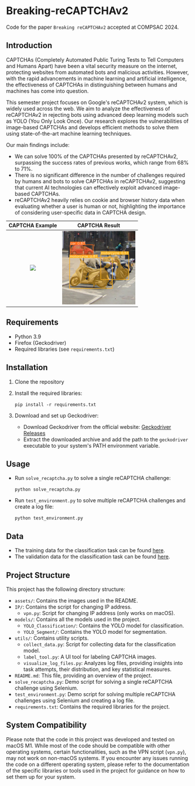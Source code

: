 # Breaking-reCAPTCHAv2
Code for the paper `Breaking reCAPTCHAv2` accepted at COMPSAC 2024.

## Introduction
CAPTCHAs (Completely Automated Public Turing Tests to Tell Computers and Humans Apart) have been a vital security measure on the internet, protecting websites from automated bots and malicious activities. However, with the rapid advancements in machine learning and artificial intelligence, the effectiveness of CAPTCHAs in distinguishing between humans and machines has come into question.

This semester project focuses on Google's reCAPTCHAv2 system, which is widely used across the web. We aim to analyze the effectiveness of reCAPTCHAv2 in rejecting bots using advanced deep learning models such as YOLO (You Only Look Once). Our research explores the vulnerabilities of image-based CAPTCHAs and develops efficient methods to solve them using state-of-the-art machine learning techniques.

Our main findings include:

- We can solve 100% of the CAPTCHAs presented by reCAPTCHAv2, surpassing the success rates of previous works, which range from 68% to 71%.
- There is no significant difference in the number of challenges required by humans and bots to solve CAPTCHAs in reCAPTCHAv2, suggesting that current AI technologies can effectively exploit advanced image-based CAPTCHAs.
- reCAPTCHAv2 heavily relies on cookie and browser history data when evaluating whether a user is human or not, highlighting the importance of considering user-specific data in CAPTCHA design.


| CAPTCHA Example | CAPTCHA Result |
|:---:|:---:|
| <img src="assets/type2_example.gif" width="200" /> | <img src="assets/type2_example_result.png" width="200" /> |

## Requirements
- Python 3.9
- Firefox (Geckodriver)
- Required libraries (see `requirements.txt`)

## Installation
1. Clone the repository

2. Install the required libraries:
   ```
   pip install -r requirements.txt
   ```

3. Download and set up Geckodriver:
   - Download Geckodriver from the official website: [Geckodriver Releases](https://github.com/mozilla/geckodriver/releases)
   - Extract the downloaded archive and add the path to the `geckodriver` executable to your system's PATH environment variable.

## Usage
- Run `solve_recaptcha.py` to solve a single reCAPTCHA challenge:
  ```
  python solve_recaptcha.py
  ```

- Run `test_environment.py` to solve multiple reCAPTCHA challenges and create a log file:
  ```
  python test_environment.py
  ```

## Data
- The training data for the classification task can be found [here](https://drive.google.com/drive/folders/19kET6PFXHaHZqzr9DU_ZsgX-n13Ef4sj?usp=sharing).
- The validation data for the classification task can be found [here](https://drive.google.com/drive/folders/19kG2NQls2iH1sUq0js0MOArBiJiOmVGM?usp=sharing).

## Project Structure
This project has the following directory structure:

- `assets/`: Contains the images used in the README.
- `IP/`: Contains the script for changing IP address.
  - `vpn.py`: Script for changing IP address (only works on macOS).
- `models/`: Contains all the models used in the project.
  - `YOLO_Classification/`: Contains the YOLO model for classification.
  - `YOLO_Segment/`: Contains the YOLO model for segmentation.
- `utils/`: Contains utility scripts.
  - `collect_data.py`: Script for collecting data for the classification model.
  - `label_tool.py`: A UI tool for labeling CAPTCHA images.
  - `visualize_log_files.py`: Analyzes log files, providing insights into task attempts, their distribution, and key statistical measures.
- `README.md`: This file, providing an overview of the project.
- `solve_recaptcha.py`: Demo script for solving a single reCAPTCHA challenge using Selenium.
- `test_environment.py`: Demo script for solving multiple reCAPTCHA challenges using Selenium and creating a log file.
- `requirements.txt`: Contains the required libraries for the project.

## System Compatibility
Please note that the code in this project was developed and tested on macOS M1. While most of the code should be compatible with other operating systems, certain functionalities, such as the VPN script (`vpn.py`), may not work on non-macOS systems. If you encounter any issues running the code on a different operating system, please refer to the documentation of the specific libraries or tools used in the project for guidance on how to set them up for your system.

